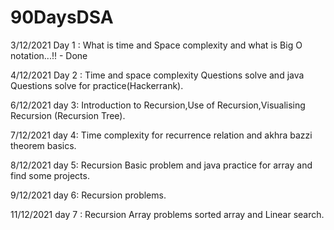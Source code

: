 # 90DaysDSA

3/12/2021 
Day 1 : What is time and Space complexity and what is Big O notation...!! - Done

4/12/2021
Day 2 : Time and space complexity Questions solve and java Questions solve for practice(Hackerrank).

6/12/2021
day 3: Introduction to Recursion,Use of Recursion,Visualising Recursion (Recursion Tree).

7/12/2021
day 4: Time complexity for recurrence relation and akhra bazzi theorem basics.

8/12/2021
day 5: Recursion Basic problem and java practice for array and find some projects.

9/12/2021
day 6: Recursion problems.

11/12/2021
day 7 : Recursion Array problems sorted array and Linear search.

